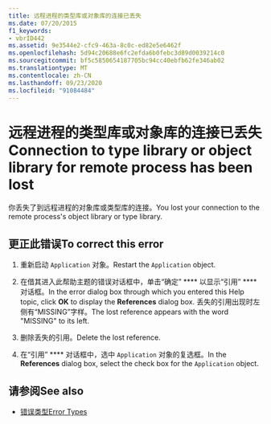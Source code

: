 ```yaml
---
title: 远程进程的类型库或对象库的连接已丢失
ms.date: 07/20/2015
f1_keywords:
- vbrID442
ms.assetid: 9e3544e2-cfc9-463a-8c0c-ed82e5e6462f
ms.openlocfilehash: 5d94c20688e6fc2efda6b0febc3d89d0039214c0
ms.sourcegitcommit: bf5c5850654187705bc94cc40ebfb62fe346ab02
ms.translationtype: MT
ms.contentlocale: zh-CN
ms.lasthandoff: 09/23/2020
ms.locfileid: "91084484"
---
```

# <a name="connection-to-type-library-or-object-library-for-remote-process-has-been-lost"></a><span data-ttu-id="3db10-102">远程进程的类型库或对象库的连接已丢失</span><span class="sxs-lookup"><span data-stu-id="3db10-102">Connection to type library or object library for remote process has been lost</span></span>

<span data-ttu-id="3db10-103">你丢失了到远程进程的对象库或类型库的连接。</span><span class="sxs-lookup"><span data-stu-id="3db10-103">You lost your connection to the remote process's object library or type library.</span></span>  
  
## <a name="to-correct-this-error"></a><span data-ttu-id="3db10-104">更正此错误</span><span class="sxs-lookup"><span data-stu-id="3db10-104">To correct this error</span></span>  
  
1. <span data-ttu-id="3db10-105">重新启动 `Application` 对象。</span><span class="sxs-lookup"><span data-stu-id="3db10-105">Restart the `Application` object.</span></span>  
  
2. <span data-ttu-id="3db10-106">在借其进入此帮助主题的错误对话框中，单击“确定” \*\*\*\* 以显示“引用” \*\*\*\* 对话框。</span><span class="sxs-lookup"><span data-stu-id="3db10-106">In the error dialog box through which you entered this Help topic, click **OK** to display the **References** dialog box.</span></span> <span data-ttu-id="3db10-107">丢失的引用出现时左侧有“MISSING”字样。</span><span class="sxs-lookup"><span data-stu-id="3db10-107">The lost reference appears with the word "MISSING" to its left.</span></span>  
  
3. <span data-ttu-id="3db10-108">删除丢失的引用。</span><span class="sxs-lookup"><span data-stu-id="3db10-108">Delete the lost reference.</span></span>  
  
4. <span data-ttu-id="3db10-109">在“引用” \*\*\*\* 对话框中，选中 `Application` 对象的复选框。</span><span class="sxs-lookup"><span data-stu-id="3db10-109">In the **References** dialog box, select the check box for the `Application` object.</span></span>  
  
## <a name="see-also"></a><span data-ttu-id="3db10-110">请参阅</span><span class="sxs-lookup"><span data-stu-id="3db10-110">See also</span></span>

- [<span data-ttu-id="3db10-111">错误类型</span><span class="sxs-lookup"><span data-stu-id="3db10-111">Error Types</span></span>](../programming-guide/language-features/error-types.md)
